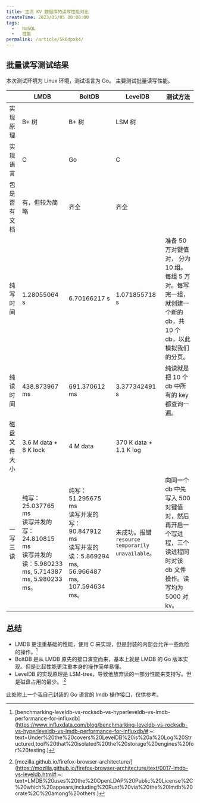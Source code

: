 ```yaml
---
title: 主流 KV 数据库的读写性能对比
createTime: 2023/05/05 00:00:00
tags:
  -   NoSQL
  -   性能
permalink: /article/5k6dpxk4/
---
```

## 批量读写测试结果
本次测试环境为 Linux 环境，测试语言为 Go。 主要测试批量读写性能。

|              | LMDB                                                                                                     | BoltDB                                                                                                      | LevelDB                                       | 测试方法                                                                                                     |
| ------------ | -------------------------------------------------------------------------------------------------------- | ----------------------------------------------------------------------------------------------------------- | --------------------------------------------- | ------------------------------------------------------------------------------------------------------------ |
| 实现原理     | B+ 树                                                                                                    | B+ 树                                                                                                       | LSM 树                                        |                                                                                                              |
| 实现语言     | C                                                                                                        | Go                                                                                                          | C                                             |                                                                                                              |
| 包是否有文档 | 有，但较为简略                                                                                           | 齐全                                                                                                        | 齐全                                          |                                                                                                              |
| 纯写时间     | 1.28055064 s                                                                                             | 6.70166217 s                                                                                                | 1.071855718 s                                 | 准备 50 万对键值对， 分为 10 组。每组 5 万对。每写完一组，就创建一个新的 db，共 10 个 db，以此模拟我们的分页。|
| 纯读时间     | 438.873967 ms                                                                                            | 691.370612 ms                                                                                               | 3.377342491 s                                 | 纯读就是把 10 个 db 中所有的 key 都查询一遍。                                                                 |
| 磁盘文件大小 | 3.6 M data + 8 K lock                                                                                    | 4 M data                                                                                                    | 370 K data + 1.1 K log                        |                                                                                                              |
| 一写三读     | 纯写：25.037765 ms<br />读写并发的写：24.810815 ms<br />读写并发的读：5.980233 ms, 5.714387 ms, 5.980233 ms。 | 纯写：51.295675 ms<br />读写并发的写：90.847912 ms<br />读写并发的读：5.869294 ms, 56.966487 ms, 107.594634 ms。 | 未成功。报错 `resource temporarily unavailable`。 | 向同一个 db 中先写入 500 对键值对，然后再开启一个写进程，三个读进程同时对该 db 文件操作。读写均为 5000 对 kv。    |

## 总结
-   LMDB 更注重基础的性能，使用 C 来实现，但是封装的内部会允许一些危险的操作。[^first]
-   BoltDB 是从 LMDB 原先的接口演变而来，基本上就是 LMDB 的 Go 版本实现。但是比起性能更注重本身的操作简单易懂。
-   LevelDB 的实现原理是 LSM-tree，导致他放弃读的一部分性能来支持写。但是磁盘占用的最少。 [^second]

此处附上一个我自己封装的 Go 语言的 lmdb 操作接口，仅供参考。
<RepoCard repo="dingyuqi/lmdb-storage" />

[^first]: [benchmarking-leveldb-vs-rocksdb-vs-hyperleveldb-vs-lmdb-performance-for-influxdb](https://www.influxdata.com/blog/benchmarking-leveldb-vs-rocksdb-vs-hyperleveldb-vs-lmdb-performance-for-influxdb/#:~: text=Under%20the%20covers%20LevelDB%20is%20a%20Log%20Structured,tool%20that%20isolated%20the%20storage%20engines%20for%20testing.)
[^second]: [mozilla.github.io/firefox-browser-architecture/](https://mozilla.github.io/firefox-browser-architecture/text/0017-lmdb-vs-leveldb.html#:~: text=LMDB%20uses%20the%20OpenLDAP%20Public%20License%2C%20which%20appears,including%20Rust%20via%20the%20lmdb%20crate%2C%20among%20others.)

